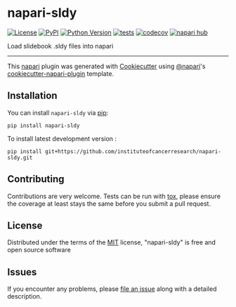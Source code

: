 # napari-sldy

[![License](https://img.shields.io/pypi/l/napari-sldy.svg?color=green)](https://github.com/instituteofcancerresearch/napari-sldy/raw/main/LICENSE)
[![PyPI](https://img.shields.io/pypi/v/napari-sldy.svg?color=green)](https://pypi.org/project/napari-sldy)
[![Python Version](https://img.shields.io/pypi/pyversions/napari-sldy.svg?color=green)](https://python.org)
[![tests](https://github.com/instituteofcancerresearch/napari-sldy/workflows/tests/badge.svg)](https://github.com/instituteofcancerresearch/napari-sldy/actions)
[![codecov](https://codecov.io/gh/instituteofcancerresearch/napari-sldy/branch/main/graph/badge.svg)](https://codecov.io/gh/instituteofcancerresearch/napari-sldy)
[![napari hub](https://img.shields.io/endpoint?url=https://api.napari-hub.org/shields/napari-sldy)](https://napari-hub.org/plugins/napari-sldy)

Load slidebook .sldy files into napari

----------------------------------

This [napari] plugin was generated with [Cookiecutter] using [@napari]'s [cookiecutter-napari-plugin] template.

<!--
Don't miss the full getting started guide to set up your new package:
https://github.com/napari/cookiecutter-napari-plugin#getting-started

and review the napari docs for plugin developers:
https://napari.org/plugins/stable/index.html
-->

## Installation

You can install `napari-sldy` via [pip]:

    pip install napari-sldy



To install latest development version :

    pip install git+https://github.com/instituteofcancerresearch/napari-sldy.git


## Contributing

Contributions are very welcome. Tests can be run with [tox], please ensure
the coverage at least stays the same before you submit a pull request.

## License

Distributed under the terms of the [MIT] license,
"napari-sldy" is free and open source software

## Issues

If you encounter any problems, please [file an issue] along with a detailed description.

[napari]: https://github.com/napari/napari
[Cookiecutter]: https://github.com/audreyr/cookiecutter
[@napari]: https://github.com/napari
[MIT]: http://opensource.org/licenses/MIT
[BSD-3]: http://opensource.org/licenses/BSD-3-Clause
[GNU GPL v3.0]: http://www.gnu.org/licenses/gpl-3.0.txt
[GNU LGPL v3.0]: http://www.gnu.org/licenses/lgpl-3.0.txt
[Apache Software License 2.0]: http://www.apache.org/licenses/LICENSE-2.0
[Mozilla Public License 2.0]: https://www.mozilla.org/media/MPL/2.0/index.txt
[cookiecutter-napari-plugin]: https://github.com/napari/cookiecutter-napari-plugin

[file an issue]: https://github.com/instituteofcancerresearch/napari-sldy/issues

[napari]: https://github.com/napari/napari
[tox]: https://tox.readthedocs.io/en/latest/
[pip]: https://pypi.org/project/pip/
[PyPI]: https://pypi.org/

